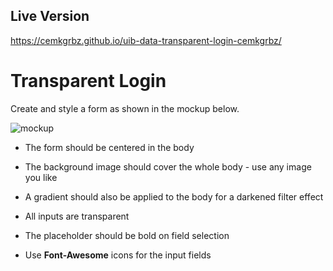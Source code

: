 ## Live Version

https://cemkgrbz.github.io/uib-data-transparent-login-cemkgrbz/

# Transparent Login

Create and style a form as shown in the mockup below.
 
![mockup](mockup.png)

- The form should be centered in the body

- The background image should cover the whole body - use any image you like

- A gradient should also be applied to the body for a darkened filter effect

- All inputs are transparent

- The placeholder should be bold on field selection

- Use **Font-Awesome** icons for the input fields
